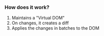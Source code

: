 ### How does it work?

1. Maintains a "Virtual DOM"
2. On changes, it creates a diff
3. Applies the changes in batches to the DOM
